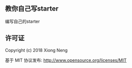 ## 教你自己写starter

编写自己的starter

## 许可证

Copyright (c) 2018 Xiong Neng

基于 MIT 协议发布: <http://www.opensource.org/licenses/MIT>
